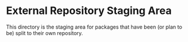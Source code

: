 # External Repository Staging Area

This directory is the staging area for packages that have been (or plan to be) split to their own repository.
